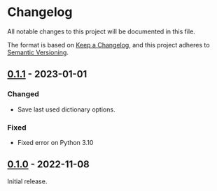 # Changelog

All notable changes to this project will be documented in this file.

The format is based on [Keep a Changelog](https://keepachangelog.com/en/1.0.0/),
and this project adheres to [Semantic Versioning](https://semver.org/spec/v2.0.0.html).

## [0.1.1] - 2023-01-01

### Changed

- Save last used dictionary options.

### Fixed

- Fixed error on Python 3.10

## [0.1.0] - 2022-11-08

Initial release.

[unreleased]: https://github.com/abdnh/create-subs2srs-cards-with-mpv-video-player/compare/0.1.1...HEAD
[0.1.1]: https://github.com/abdnh/create-subs2srs-cards-with-mpv-video-player/compare/0.1.0...0.1.1
[0.1.0]: https://github.com/abdnh/create-subs2srs-cards-with-mpv-video-player/commits/0.1.0

